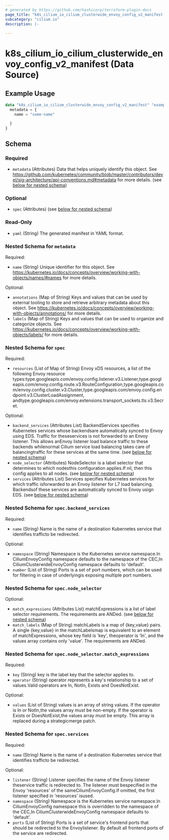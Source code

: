 ```yaml
---
# generated by https://github.com/hashicorp/terraform-plugin-docs
page_title: "k8s_cilium_io_cilium_clusterwide_envoy_config_v2_manifest Data Source - terraform-provider-k8s"
subcategory: "cilium.io"
description: |-
  
---
```


# k8s_cilium_io_cilium_clusterwide_envoy_config_v2_manifest (Data Source)



## Example Usage

```terraform
data "k8s_cilium_io_cilium_clusterwide_envoy_config_v2_manifest" "example" {
  metadata = {
    name = "some-name"

  }
}
```

<!-- schema generated by tfplugindocs -->
## Schema

### Required

- `metadata` (Attributes) Data that helps uniquely identify this object. See https://github.com/kubernetes/community/blob/master/contributors/devel/sig-architecture/api-conventions.md#metadata for more details. (see [below for nested schema](#nestedatt--metadata))

### Optional

- `spec` (Attributes) (see [below for nested schema](#nestedatt--spec))

### Read-Only

- `yaml` (String) The generated manifest in YAML format.

<a id="nestedatt--metadata"></a>
### Nested Schema for `metadata`

Required:

- `name` (String) Unique identifier for this object. See https://kubernetes.io/docs/concepts/overview/working-with-objects/names/#names for more details.

Optional:

- `annotations` (Map of String) Keys and values that can be used by external tooling to store and retrieve arbitrary metadata about this object. See https://kubernetes.io/docs/concepts/overview/working-with-objects/annotations/ for more details.
- `labels` (Map of String) Keys and values that can be used to organize and categorize objects. See https://kubernetes.io/docs/concepts/overview/working-with-objects/labels/ for more details.


<a id="nestedatt--spec"></a>
### Nested Schema for `spec`

Required:

- `resources` (List of Map of String) Envoy xDS resources, a list of the following Envoy resource types:type.googleapis.com/envoy.config.listener.v3.Listener,type.googleapis.com/envoy.config.route.v3.RouteConfiguration,type.googleapis.com/envoy.config.cluster.v3.Cluster,type.googleapis.com/envoy.config.endpoint.v3.ClusterLoadAssignment, andtype.googleapis.com/envoy.extensions.transport_sockets.tls.v3.Secret.

Optional:

- `backend_services` (Attributes List) BackendServices specifies Kubernetes services whose backendsare automatically synced to Envoy using EDS.  Traffic for theseservices is not forwarded to an Envoy listener. This allows anEnvoy listener load balance traffic to these backends whilenormal Cilium service load balancing takes care of balancingtraffic for these services at the same time. (see [below for nested schema](#nestedatt--spec--backend_services))
- `node_selector` (Attributes) NodeSelector is a label selector that determines to which nodesthis configuration applies.If nil, then this config applies to all nodes. (see [below for nested schema](#nestedatt--spec--node_selector))
- `services` (Attributes List) Services specifies Kubernetes services for which traffic isforwarded to an Envoy listener for L7 load balancing. Backendsof these services are automatically synced to Envoy usign EDS. (see [below for nested schema](#nestedatt--spec--services))

<a id="nestedatt--spec--backend_services"></a>
### Nested Schema for `spec.backend_services`

Required:

- `name` (String) Name is the name of a destination Kubernetes service that identifies trafficto be redirected.

Optional:

- `namespace` (String) Namespace is the Kubernetes service namespace.In CiliumEnvoyConfig namespace defaults to the namespace of the CEC,In CiliumClusterwideEnvoyConfig namespace defaults to 'default'.
- `number` (List of String) Ports is a set of port numbers, which can be used for filtering in case of underlyingis exposing multiple port numbers.


<a id="nestedatt--spec--node_selector"></a>
### Nested Schema for `spec.node_selector`

Optional:

- `match_expressions` (Attributes List) matchExpressions is a list of label selector requirements. The requirements are ANDed. (see [below for nested schema](#nestedatt--spec--node_selector--match_expressions))
- `match_labels` (Map of String) matchLabels is a map of {key,value} pairs. A single {key,value} in the matchLabelsmap is equivalent to an element of matchExpressions, whose key field is 'key', theoperator is 'In', and the values array contains only 'value'. The requirements are ANDed.

<a id="nestedatt--spec--node_selector--match_expressions"></a>
### Nested Schema for `spec.node_selector.match_expressions`

Required:

- `key` (String) key is the label key that the selector applies to.
- `operator` (String) operator represents a key's relationship to a set of values.Valid operators are In, NotIn, Exists and DoesNotExist.

Optional:

- `values` (List of String) values is an array of string values. If the operator is In or NotIn,the values array must be non-empty. If the operator is Exists or DoesNotExist,the values array must be empty. This array is replaced during a strategicmerge patch.



<a id="nestedatt--spec--services"></a>
### Nested Schema for `spec.services`

Required:

- `name` (String) Name is the name of a destination Kubernetes service that identifies trafficto be redirected.

Optional:

- `listener` (String) Listener specifies the name of the Envoy listener theservice traffic is redirected to. The listener must bespecified in the Envoy 'resources' of the sameCiliumEnvoyConfig.If omitted, the first listener specified in 'resources' isused.
- `namespace` (String) Namespace is the Kubernetes service namespace.In CiliumEnvoyConfig namespace this is overridden to the namespace of the CEC,In CiliumClusterwideEnvoyConfig namespace defaults to 'default'.
- `ports` (List of String) Ports is a set of service's frontend ports that should be redirected to the Envoylistener. By default all frontend ports of the service are redirected.
